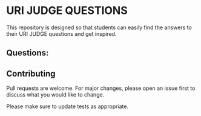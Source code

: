 # URI JUDGE QUESTIONS

This repository is designed so that students can easily find the answers to their URI JUDGE questions and get inspired.

## Questions:

## Contributing
Pull requests are welcome. For major changes, please open an issue first to discuss what you would like to change.

Please make sure to update tests as appropriate.
